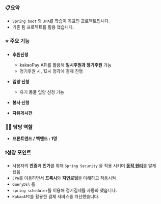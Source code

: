 ### 📋요약

- `Spring boot` 와 `JPA`를 학습이 목표인 프로젝트입니다.
- 기존 팀 프로젝트를 활용 했습니다.

### ⭐ 주요 기능

- **후원신청**
    - kakaoPay API를 활용해 **일시후원과 정기후원** 가능
    - 정기후원 시, 12시 정각에 결제 진행
- **입양 신청**
    - 유기 동물 입양 신청 기능
- **봉사 신청**

- **자유게시판**

### ✋🏻  담당 역할

- **프론트엔드 / 백엔드 : 1명**

### ❗성장 포인트

- 사용자의 **인증**과 **인가**를 위해 `Spring Security` 을 적용 시키며 [**동작 원리**](https://www.notion.so/d144f76c53374c94a7a848ec78cc0788)를 알게 됐음
- `JPA`를 이용하면서 **프록시**와 **지연로딩**을 이해하고 적용시켜
- `QueryDsl` 를
- `spring scheduler`를 이용해 정기결제를 자동화 했습니다.
- `KakaoAPI`를 활용한 결제 서비스를 개선했습니다.
